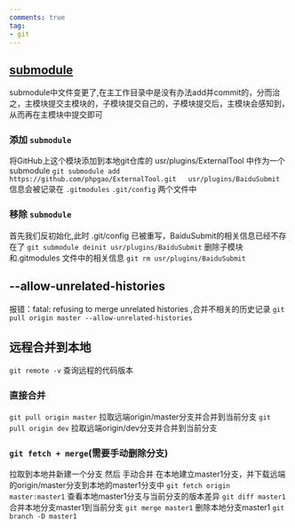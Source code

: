```yaml
---
comments: true
tag: 
- git
---
```

## [submodule](https://blog.phpgao.com/git_submodule.html)
submodule中文件变更了,在主工作目录中是没有办法add并commit的，分而治之，主模块提交主模块的，子模块提交自己的，子模块提交后，主模块会感知到，从而再在主模块中提交即可
###  添加 `submodule`
将GitHub上这个模块添加到本地git仓库的 usr/plugins/ExternalTool 中作为一个submodule
`git submodule add https://github.com/phpgao/ExternalTool.git   usr/plugins/BaiduSubmit`
信息会被记录在 `.gitmodules` `.git/config` 两个文件中
### 移除 `submodule`
首先我们反初始化,此时 .git/config 已被重写，BaiduSubmit的相关信息已经不存在了
`git submodule deinit usr/plugins/BaiduSubmit`
删除子模块和.gitmodules 文件中的相关信息
`git rm usr/plugins/BaiduSubmit`
## --allow-unrelated-histories
报错：fatal: refusing to merge unrelated histories ,合并不相关的历史记录
`git pull origin master --allow-unrelated-histories`
## 远程合并到本地
`git remote -v`     查询远程的代码版本
### 直接合并
`git pull origin master` 拉取远端origin/master分支并合并到当前分支
`git pull origin dev` 拉取远端origin/dev分支并合并到当前分支
### `git fetch + merge`(需要手动删除分支)
拉取到本地并新建一个分支 然后 手动合并
在本地建立master1分支，并下载远端的origin/master分支到本地的master1分支中
`git fetch origin master:master1`
查看本地master1分支与当前分支的版本差异
`git diff master1`
合并本地分支master1到当前分支
`git merge master1`
删除本地分支master1
`git branch -D master1`